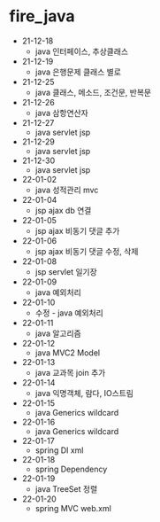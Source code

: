 # fire_java
* 21-12-18
  * java 인터페이스, 추상클래스
* 21-12-19
  * java 은행문제 클래스 별로
* 21-12-25
  * java 클래스, 메소드, 조건문, 반복문
* 21-12-26
  * java 삼항연산자
* 21-12-27
  * java servlet jsp
* 21-12-29
  * java servlet jsp
* 21-12-30
  * java servlet jsp
* 22-01-02
  * java 성적관리 mvc
* 22-01-04
  * jsp ajax db 연결
* 22-01-05
  * jsp ajax 비동기 댓글 추가
* 22-01-06
  * jsp ajax 비동기 댓글 수정, 삭제
* 22-01-08
  * jsp servlet 일기장
* 22-01-09
  * java 예외처리
* 22-01-10
  * 수정 - java 예외처리
* 22-01-11
  * java 알고리즘
* 22-01-12
  * java MVC2 Model
* 22-01-13
  * java 교과목 join 추가
* 22-01-14
  * java 익명객체, 람다, IO스트림
* 22-01-15
  * java Generics wildcard
* 22-01-16
  * java Generics wildcard
* 22-01-17
  * spring DI xml
* 22-01-18
  * spring Dependency
* 22-01-19
  * java TreeSet 정렬
* 22-01-20
  * spring MVC web.xml